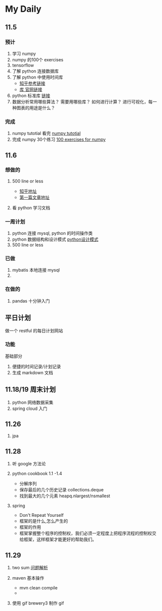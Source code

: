 # My Daily

## 11.5

### 预计

1. 学习 numpy  
2. numpy 的100个 exercises
3. tensorflow 
4. 了解 python 连接数据库
5. 了解 python 中使用时间库
	-  [知乎参考链接](https://www.zhihu.com/question/24590883)
	-  [库 官网链接](https://github.com/jobbole/awesome-python-cn)
6. python 标准库 [链接](https://docs.python.org/3.6/library/)
7. 数据分析常用哪些算法？
需要用哪些库？
如何进行计算？
进行可视化，每一种图表的用途是什么？

### 完成

1. numpy tutotial 看完 [numpy tutotial ](https://docs.scipy.org/doc/numpy-dev/user/quickstart.html)
2. 完成 numpy 30个练习 [100 exercises for numpy](https://github.com/rougier/numpy-100/blob/master/100%20Numpy%20exercises.md)


## 11.6 

### 想做的

1. 500 line or less 
	- [知乎地址](https://www.zhihu.com/question/29372574/answer/88624507)
	- [第一篇文章地址](http://aosabook.org/en/500L/a-template-engine.html)


2. 看 python 学习文档


### 一周计划

1. python 连接 mysql, python 的时间操作类
2. python 数据结构和设计模式 [python设计模式](https://github.com/faif/python-patterns)
3. 500 line or less 


### 已做

1. mybatis 本地连接 mysql
2. 

### 在做的

1. pandas 十分钟入门


## 平日计划

做一个 restful 的每日计划网站

### 功能

基础部分
1. 便捷的时间记录/计划记录
2. 生成 markdown 文档


## 11.18/19 周末计划

1. python 网络数据采集
2. spring cloud 入门


## 11.26

1. jpa


## 11.28 

1. 听 google 方法论
2. python cookbook 1.1 -1.4
	
	- 分解序列
	- 保存最后的几个历史记录 collections.deque
	- 找到最大的几个元素 heapq.nlargest/nsmallest
	
3. spring 

	- Don't Repeat Yourself
	- 框架的是什么,怎么产生的
	- 框架的作用
	- 框架掌握整个程序的控制权，我们必须一定程度上把程序流程的控制权交给框架，这样框架才能更好的帮助我们。



## 11.29

1. two sum [问题解析](https://leetcode.com/articles/two-sum/)
2. maven 基本操作
	
	- mvn clean compile
	- 

3. 使用 gif brewery3 制作 gif













